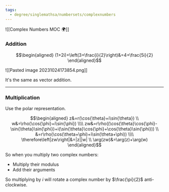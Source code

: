 ```yaml
---
tags:
  - degree/singlemathsa/numbersets/complexnumbers
---
```

![[Complex Numbers MOC 🌍]]
### Addition

$$\begin{aligned}
(1+2i)+\left(3+\frac{i}{2}\right)&=4+\frac{5i}{2}
\end{aligned}$$

![[Pasted image 20231024173854.png]]

It's the same as vector addition.

---
### Multiplication

Use the polar representation.

$$\begin{aligned}
z&=r(\cos{\theta}+i\sin{\theta}) \\
w&=\rho(\cos{\phi}+i\sin{\phi}) \\\\
zw&=r\rho((\cos{\theta}\cos{\phi}-\sin{\theta}\sin{\phi})+i(\sin{\theta}\cos{\phi}+\cos{\theta}\sin{\phi})) \\
&=r\rho(\cos(\theta+\phi)+i\sin(\theta+\phi)) \\\\
\therefore\left|zw\right|&=|z||w| \\
\arg(zw)&=\arg(z)+\arg(w)
\end{aligned}$$

So when you multiply two complex numbers:
- Multiply their modulus
- Add their arguments

So multiplying by $i$ will rotate a complex number by $\frac{\pi}{2}$ anti-clockwise.




